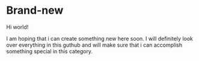 # Brand-new

Hi world!

I am hoping that i can create something new here soon. I will definitely look over everything in this guthub and will make sure that i can accomplish something special in this category.
